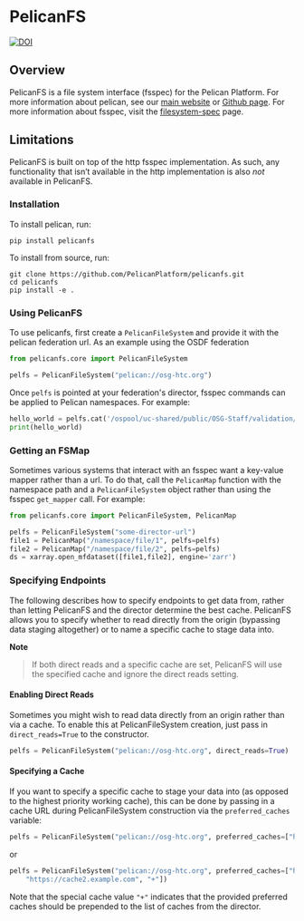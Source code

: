 # PelicanFS

[![DOI](https://zenodo.org/badge/751984532.svg)](https://zenodo.org/doi/10.5281/zenodo.13376216)

## Overview

PelicanFS is a file system interface (fsspec) for the Pelican Platform.  For more information about pelican, see our [main website](https://pelicanplatform.org) or [Github page](https://github.com/PelicanPlatform/pelican). For more information about fsspec, visit the [filesystem-spec](https://filesystem-spec.readthedocs.io/en/latest/index.html) page.


## Limitations

PelicanFS is built on top of the http fsspec implementation. As such, any functionality that isn’t available in the http implementation is also *not* available in PelicanFS.

### Installation

To install pelican, run:

```
pip install pelicanfs
```

To install from source, run:

```
git clone https://github.com/PelicanPlatform/pelicanfs.git
cd pelicanfs
pip install -e .
```


### Using PelicanFS

To use pelicanfs, first create a `PelicanFileSystem` and provide it with the pelican federation url. As an example using the OSDF federation

```python
from pelicanfs.core import PelicanFileSystem

pelfs = PelicanFileSystem("pelican://osg-htc.org")
```

Once `pelfs` is pointed at your federation's director, fsspec commands can be applied to Pelican namespaces. For example:

```python
hello_world = pelfs.cat('/ospool/uc-shared/public/OSG-Staff/validation/test.txt')
print(hello_world)
```

### Getting an FSMap

Sometimes various systems that interact with an fsspec want a key-value mapper rather than a url. To do that, call the `PelicanMap` function with the namespace path and a `PelicanFileSystem` object rather than using the fsspec `get_mapper` call. For example:

```python
from pelicanfs.core import PelicanFileSystem, PelicanMap

pelfs = PelicanFileSystem("some-director-url")
file1 = PelicanMap("/namespace/file/1", pelfs=pelfs)
file2 = PelicanMap("/namespace/file/2", pelfs=pelfs)
ds = xarray.open_mfdataset([file1,file2], engine='zarr')
```

### Specifying Endpoints

The following describes how to specify endpoints to get data from, rather than letting PelicanFS and the director determine the best cache. PelicanFS allows you to specify whether to read directly from the origin (bypassing data staging altogether) or to name a specific cache to stage data into.

**Note**
> If both direct reads and a specific cache are set, PelicanFS will use the specified cache and ignore the direct reads setting.


#### Enabling Direct Reads

Sometimes you might wish to read data directly from an origin rather than via a cache. To enable this at PelicanFileSystem creation, just pass in `direct_reads=True` to the constructor.

```python
pelfs = PelicanFileSystem("pelican://osg-htc.org", direct_reads=True)
```

#### Specifying a Cache

If you want to specify a specific cache to stage your data into (as opposed to the highest priority working cache), this can be done by passing in a cache URL during PelicanFileSystem construction via the `preferred_caches` variable:

```python
pelfs = PelicanFileSystem("pelican://osg-htc.org", preferred_caches=["https://cache.example.com"])
```

or

```python
pelfs = PelicanFileSystem("pelican://osg-htc.org", preferred_caches=["https://cache.example.com",
    "https://cache2.example.com", "+"])
```

Note that the special cache value `"+"` indicates that the provided preferred caches should be prepended to the
list of caches from the director.

